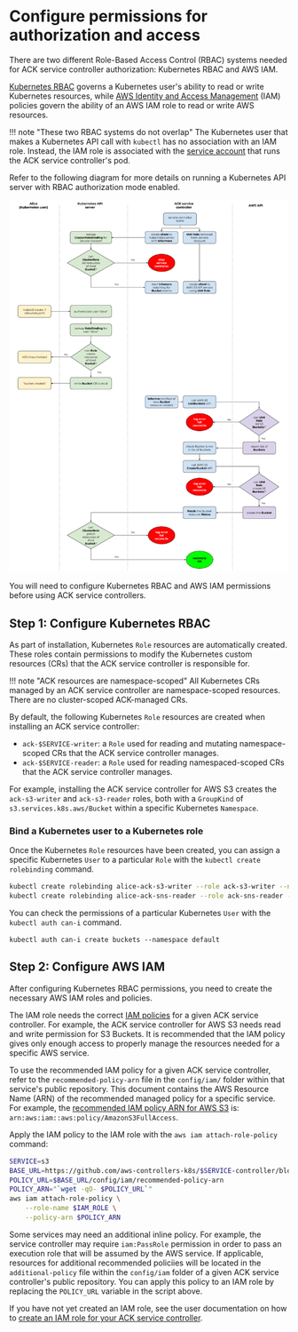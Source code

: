 # Configure permissions for authorization and access

There are two different Role-Based Access Control (RBAC) systems needed for ACK service controller authorization: Kubernetes RBAC and AWS IAM. 

[Kubernetes RBAC][k8s-rbac] governs a Kubernetes user's ability to read or write Kubernetes resources, while [AWS Identity and Access Management][aws-iam] (IAM) policies govern the ability of an AWS IAM role to read or write AWS resources.

[k8s-rbac]: https://kubernetes.io/docs/reference/access-authn-authz/rbac/
[aws-iam]: https://docs.aws.amazon.com/IAM/latest/UserGuide/access.html

!!! note "These two RBAC systems do not overlap"
    The Kubernetes user that makes a Kubernetes API call with `kubectl` has no association with an IAM role. Instead, the IAM role is associated with the [service account][k8s-service-account] that runs the ACK service controller's pod.

[k8s-service-account]: https://kubernetes.io/docs/tasks/configure-pod-container/configure-service-account/

Refer to the following diagram for more details on running a Kubernetes API server with RBAC authorization mode enabled.

![Authorization in ACK](../images/authorization.png)

You will need to configure Kubernetes RBAC and AWS IAM permissions before using ACK service controllers.

## Step 1: Configure Kubernetes RBAC

As part of installation, Kubernetes `Role` resources are automatically created. These roles contain permissions to modify the Kubernetes custom resources (CRs) that the ACK service controller is responsible for.

!!! note "ACK resources are namespace-scoped"
    All Kubernetes CRs managed by an ACK service controller are namespace-scoped resources. There are no cluster-scoped ACK-managed CRs.

By default, the following Kubernetes `Role` resources are created when installing an ACK service controller:

* `ack-$SERVICE-writer`: a `Role` used for reading and mutating namespace-scoped CRs that the ACK service controller manages.
* `ack-$SERVICE-reader`: a `Role` used for reading namespaced-scoped CRs that the ACK service controller manages.

For example, installing the ACK service controller for AWS S3 creates the `ack-s3-writer` and `ack-s3-reader` roles, both with a `GroupKind` of `s3.services.k8s.aws/Bucket` within a specific Kubernetes `Namespace`.

### Bind a Kubernetes user to a Kubernetes role

Once the Kubernetes `Role` resources have been created, you can assign a specific Kubernetes `User` to a particular `Role` with the `kubectl create rolebinding` command. 

```bash
kubectl create rolebinding alice-ack-s3-writer --role ack-s3-writer --namespace testing --user alice
kubectl create rolebinding alice-ack-sns-reader --role ack-sns-reader --namespace production --user alice
```

You can check the permissions of a particular Kubernetes `User` with the `kubectl auth can-i` command.
```
kubectl auth can-i create buckets --namespace default
```

## Step 2: Configure AWS IAM

After configuring Kubernetes RBAC permissions, you need to create the necessary AWS IAM roles and policies. 

The IAM role needs the correct [IAM policies][aws-iam] for a given ACK service controller. For example, the ACK service controller for AWS S3 needs read and write permission for S3 Buckets. It is recommended that the IAM policy gives only enough access to properly manage the resources needed for a specific AWS service.

To use the recommended IAM policy for a given ACK service controller, refer to the `recommended-policy-arn` file in the `config/iam/` folder within that service's public repository. This document contains the AWS Resource Name (ARN) of the recommended managed policy for a specific service. For example, the [recommended IAM policy ARN for AWS S3][s3-recommended-arn] is: `arn:aws:iam::aws:policy/AmazonS3FullAccess`.

[s3-recommended-arn]: https://github.com/aws-controllers-k8s/s3-controller/tree/main/config/iam

Apply the IAM policy to the IAM role with the `aws iam attach-role-policy` command: 

```bash
SERVICE=s3
BASE_URL=https://github.com/aws-controllers-k8s/$SERVICE-controller/blob/main
POLICY_URL=$BASE_URL/config/iam/recommended-policy-arn
POLICY_ARN="`wget -qO- $POLICY_URL`"
aws iam attach-role-policy \
    --role-name $IAM_ROLE \
    --policy-arn $POLICY_ARN
```

Some services may need an additional inline policy. For example, the service controller may require `iam:PassRole` permission in order to pass an execution role that will be assumed by the AWS service. If applicable, resources for additional recommended policiies will be located in the `additional-policy` file within the `config/iam` folder of a given ACK service controller's public repository. You can apply this policy to an IAM role by replacing the `POLICY_URL` variable in the script above. 

If you have not yet created an IAM role, see the user documentation on how to [create an IAM role for your ACK service controller][irsa-docs].

[irsa-docs]: https://aws-controllers-k8s.github.io/community/user-docs/irsa/#create-an-iam-role-for-your-ack-service-controller